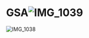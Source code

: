 # GSA![IMG_1039](https://github.com/Avinashgupta137/GSA/assets/80776756/050c3763-f0d0-41fc-8119-eb0965218b37)
![IMG_1038](https://github.com/Avinashgupta137/GSA/assets/80776756/613d4a9d-1cb7-4eb7-8a3b-1a6b3a8a8e60)
